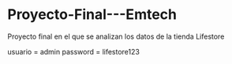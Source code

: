 # Proyecto-Final---Emtech
Proyecto final en el que se analizan los datos de la tienda Lifestore

usuario = admin
password = lifestore123
